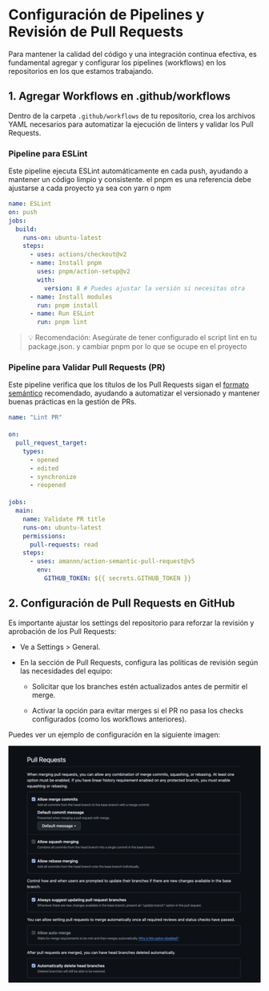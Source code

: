 # Configuración de Pipelines y Revisión de Pull Requests

Para mantener la calidad del código y una integración continua efectiva, es fundamental agregar y configurar los pipelines (workflows) en los repositorios en los que estamos trabajando.

## 1. Agregar Workflows en .github/workflows

Dentro de la carpeta `.github/workflows` de tu repositorio, crea los archivos YAML necesarios para automatizar la ejecución de linters y validar los Pull Requests.

### Pipeline para ESLint
Este pipeline ejecuta ESLint automáticamente en cada push, ayudando a mantener un código limpio y consistente. el pnpm es una referencia debe ajustarse a cada proyecto ya sea con yarn o npm

``` yml
name: ESLint
on: push
jobs:
  build:
    runs-on: ubuntu-latest
    steps:
      - uses: actions/checkout@v2
      - name: Install pnpm
        uses: pnpm/action-setup@v2
        with:
          version: 8 # Puedes ajustar la versión si necesitas otra
      - name: Install modules
        run: pnpm install
      - name: Run ESLint
        run: pnpm lint
```

> 💡 Recomendación: Asegúrate de tener configurado el script lint en tu package.json. y cambiar pnpm por lo que se ocupe en el proyecto

### Pipeline para Validar Pull Requests (PR)
Este pipeline verifica que los títulos de los Pull Requests sigan el [formato semántico](https://www.conventionalcommits.org/en/v1.0.0/) recomendado, ayudando a automatizar el versionado y mantener buenas prácticas en la gestión de PRs.

``` yml
name: "Lint PR"

on:
  pull_request_target:
    types:
      - opened
      - edited
      - synchronize
      - reopened

jobs:
  main:
    name: Validate PR title
    runs-on: ubuntu-latest
    permissions:
      pull-requests: read
    steps:
      - uses: amannn/action-semantic-pull-request@v5
        env:
          GITHUB_TOKEN: ${{ secrets.GITHUB_TOKEN }}
```



## 2. Configuración de Pull Requests en GitHub

Es importante ajustar los settings del repositorio para reforzar la revisión y aprobación de los Pull Requests:

* Ve a Settings > General.
* En la sección de Pull Requests, configura las políticas de revisión según las necesidades del equipo:

    - Solicitar que los branches estén actualizados antes de permitir el merge.

    - Activar la opción para evitar merges si el PR no pasa los checks configurados (como los workflows anteriores).

Puedes ver un ejemplo de configuración en la siguiente imagen:

<img src="/images/config-pr.png" alt="Configuración de Pull Request" width="600"/>

